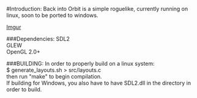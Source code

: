 #Introduction:
Back into Orbit is a simple roguelike, currently running on linux, soon to be ported to windows.

[Imgur](http://i.imgur.com/jAo51yo.gifv)

###Dependencies:
SDL2   
GLEW   
OpenGL 2.0+   

###BUILDING:
In order to properly build on a linux system:   
$ generate_layouts.sh > src/layouts.c   
then run "make" to begin compilation.   
If building for Windows, you also have to have SDL2.dll in the directory in order to build.

